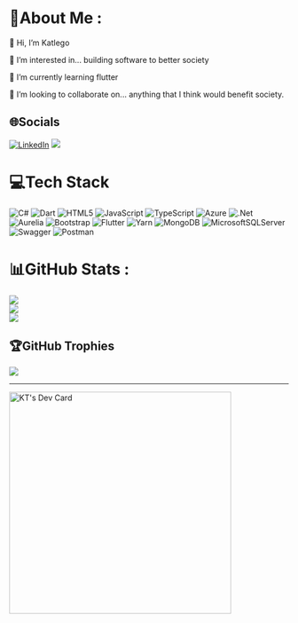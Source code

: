 # 💫About Me :
👋 Hi, I’m Katlego

👀 I’m interested in... building software to better society

🌱 I’m currently learning flutter

💞️ I’m looking to collaborate on... anything that I think would benefit society.

## 🌐Socials
[![LinkedIn](https://img.shields.io/badge/LinkedIn-%230077B5.svg?logo=linkedin&logoColor=white)](https://linkedin.com/in/raymond-katlego-seletisha) 
[![](https://visitcount.itsvg.in/api?id=theekatlego&icon=0&color=0)](https://visitcount.itsvg.in)

# 💻Tech Stack
![C#](https://img.shields.io/badge/c%23-%23239120.svg?style=plastic&logo=c-sharp&logoColor=white) ![Dart](https://img.shields.io/badge/dart-%230175C2.svg?style=plastic&logo=dart&logoColor=white) ![HTML5](https://img.shields.io/badge/html5-%23E34F26.svg?style=plastic&logo=html5&logoColor=white) ![JavaScript](https://img.shields.io/badge/javascript-%23323330.svg?style=plastic&logo=javascript&logoColor=%23F7DF1E) ![TypeScript](https://img.shields.io/badge/typescript-%23007ACC.svg?style=plastic&logo=typescript&logoColor=white) ![Azure](https://img.shields.io/badge/azure-%230072C6.svg?style=plastic&logo=azure-devops&logoColor=white) ![.Net](https://img.shields.io/badge/.NET-5C2D91?style=plastic&logo=.net&logoColor=white) ![Aurelia](https://img.shields.io/badge/aurelia-%23ED2B88.svg?style=plastic&logo=aurelia&logoColor=fff) ![Bootstrap](https://img.shields.io/badge/bootstrap-%23563D7C.svg?style=plastic&logo=bootstrap&logoColor=white) ![Flutter](https://img.shields.io/badge/Flutter-%2302569B.svg?style=plastic&logo=Flutter&logoColor=white) ![Yarn](https://img.shields.io/badge/yarn-%232C8EBB.svg?style=plastic&logo=yarn&logoColor=white) ![MongoDB](https://img.shields.io/badge/MongoDB-%234ea94b.svg?style=plastic&logo=mongodb&logoColor=white) ![MicrosoftSQLServer](https://img.shields.io/badge/Microsoft%20SQL%20Sever-CC2927?style=plastic&logo=microsoft%20sql%20server&logoColor=white) ![Swagger](https://img.shields.io/badge/-Swagger-%23Clojure?style=plastic&logo=swagger&logoColor=white) ![Postman](https://img.shields.io/badge/Postman-FF6C37?style=plastic&logo=postman&logoColor=white)
# 📊GitHub Stats :
![](https://github-readme-stats.vercel.app/api?username=theekatlego&theme=dark&hide_border=false&include_all_commits=false&count_private=false)<br/>
![](https://github-readme-streak-stats.herokuapp.com/?user=theekatlego&theme=dark&hide_border=false)<br/>
![](https://github-readme-stats.vercel.app/api/top-langs/?username=theekatlego&theme=dark&hide_border=false&include_all_commits=false&count_private=false&layout=compact)

## 🏆GitHub Trophies
![](https://github-profile-trophy.vercel.app/?username=theekatlego&theme=apprentice&no-frame=true&no-bg=false&margin-w=4)

---
<a href="https://app.daily.dev/theekatlego"><img src="https://api.daily.dev/devcards/9399e189524d4db3ac243f02448782e3.png?r=b3u" width="400" alt="KT's Dev Card"/></a>



